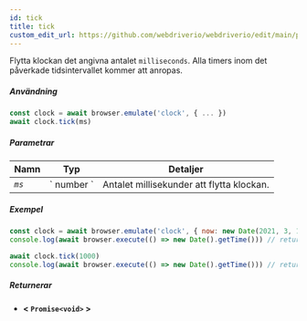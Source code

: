 ```yaml
---
id: tick
title: tick
custom_edit_url: https://github.com/webdriverio/webdriverio/edit/main/packages/webdriverio/src/commands/clock/tick.ts
---
```


Flytta klockan det angivna antalet `milliseconds`. Alla timers inom det påverkade tidsintervallet kommer att anropas.

##### Användning

```js
const clock = await browser.emulate('clock', { ... })
await clock.tick(ms)
```

##### Parametrar

<table>
  <thead>
    <tr>
      <th>Namn</th><th>Typ</th><th>Detaljer</th>
    </tr>
  </thead>
  <tbody>
    <tr>
      <td><code><var>ms</var></code></td>
      <td>` number `</td>
      <td>Antalet millisekunder att flytta klockan.</td>
    </tr>
  </tbody>
</table>

##### Exempel

```js title="tick.js"
const clock = await browser.emulate('clock', { now: new Date(2021, 3, 14) })
console.log(await browser.execute(() => new Date().getTime())) // returns 1618383600000

await clock.tick(1000)
console.log(await browser.execute(() => new Date().getTime())) // returns 1618383601000
```

##### Returnerar

- **&lt; `Promise<void>` &gt;**